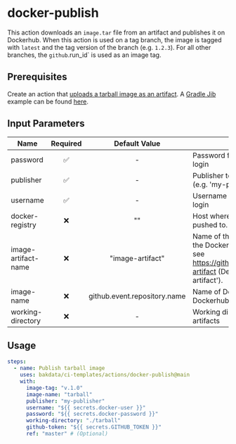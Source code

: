 # docker-publish

This action downloads an `image.tar` file from an artifact and publishes it on Dockerhub. When this action is used on a tag branch, the image is tagged with `latest` and the tag version of the branch (e.g. `1.2.3`). For all other branches, the `github`.run_id` is used as an image tag.

## Prerequisites

Create an action that [uploads a tarball image as an artifact](https://github.com/actions/upload-artifact). A [Gradle Jib](https://github.com/GoogleContainerTools/jib/tree/master/jib-gradle-plugin) example can be found [here](https://github.com/bakdata/ci-templates/tree/main/actions/java-gradle-build-jib).

## Input Parameters

| Name                | Required |        Default Value         | Description                                                                                                                                         |
| ------------------- | :------: | :--------------------------: | --------------------------------------------------------------------------------------------------------------------------------------------------- |
| password            |    ✅    |              -               | Password for the Docker registry login                                                                                                              |
| publisher           |    ✅    |              -               | Publisher to prefix Docker image (e.g. 'my-publisher')                                                                                              |
| username            |    ✅    |              -               | Username for the Docker registry login                                                                                                              |
| docker-registry     |    ❌    |              ""              | Host where the image should be pushed to.                                                                                                           |
| image-artifact-name |    ❌    |       "image-artifact"       | Name of the artifact that contains the Docker image.tar file to push, see https://github.com/actions/upload-artifact (Default is 'image-artifact'). |
| image-name          |    ❌    | github.event.repository.name | Name of Docker image on Dockerhub                                                                                                                   |
| working-directory   |    ❌    |              -               | Working directory for your Docker artifacts                                                                                                         |

## Usage

```yaml
steps:
  - name: Publish tarball image
    uses: bakdata/ci-templates/actions/docker-publish@main
    with:
      image-tag: "v.1.0"
      image-name: "tarball"
      publisher: "my-publisher"
      username: "${{ secrets.docker-user }}"
      password: "${{ secrets.docker-password }}"
      working-directory: "./tarball"
      github-token: "${{ secrets.GITHUB_TOKEN }}"
      ref: "master" # (Optional)
```

